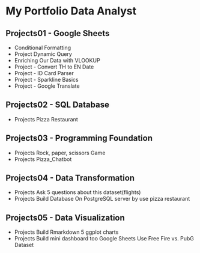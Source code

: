 # My Portfolio Data Analyst

## Projects01 - Google Sheets
- Conditional Formatting
- Project Dynamic Query
- Enriching Our Data with VLOOKUP
- Project - Convert TH to EN Date
- Project - ID Card Parser
- Project - Sparkline Basics
- Project - Google Translate

## Projects02 - SQL Database
- Projects Pizza Restaurant

## Projects03 - Programming Foundation
- Projects Rock, paper, scissors Game
- Projects Pizza_Chatbot

## Projects04 - Data Transformation
- Projects Ask 5 questions about this dataset(flights)
- Projects Build Database On PostgreSQL server by use pizza restaurant

## Projects05 - Data Visualization
- Projects Build Rmarkdown 5 ggplot charts
- Projects Build mini dashboard too Google Sheets Use Free Fire vs. PubG Dataset


